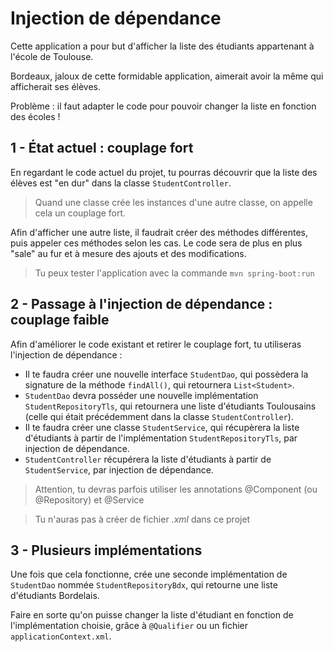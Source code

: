 # Injection de dépendance

Cette application a pour but d'afficher la liste des étudiants appartenant à l'école de Toulouse.

Bordeaux, jaloux de cette formidable application, aimerait avoir la même qui afficherait ses élèves.

Problème : il faut adapter le code pour pouvoir changer la liste en fonction des écoles !

## 1 - État actuel : couplage fort

En regardant le code actuel du projet, tu pourras découvrir que la liste des élèves est "en dur" dans la classe `StudentController`.

> Quand une classe crée les instances d'une autre classe, on appelle cela un couplage fort.

Afin d'afficher une autre liste, il faudrait créer des méthodes différentes, puis appeler ces méthodes selon les cas. Le code sera de plus en plus "sale" au fur et à mesure des ajouts et des modifications.

> Tu peux tester l'application avec la commande `mvn spring-boot:run`

## 2 - Passage à l'injection de dépendance : couplage faible

Afin d'améliorer le code existant et retirer le couplage fort, tu utiliseras l'injection de dépendance :

* Il te faudra créer une nouvelle interface `StudentDao`, qui possèdera  la signature de la méthode `findAll()`, qui retournera `List<Student>`.
* `StudentDao` devra posséder une nouvelle implémentation `StudentRepositoryTls`, qui retournera une liste d'étudiants Toulousains (celle qui était précédemment dans la classe `StudentController`).
* Il te faudra créer une classe `StudentService`, qui récupèrera la liste d'étudiants à partir de l'implémentation `StudentRepositoryTls`, par injection de dépendance.
* `StudentController` récupérera la liste d'étudiants à partir de `StudentService`, par injection de dépendance.

> Attention, tu devras parfois utiliser les annotations @Component (ou @Repository) et @Service

> Tu n'auras pas à créer de fichier *.xml* dans ce projet

## 3 - Plusieurs implémentations

Une fois que cela fonctionne, crée une seconde implémentation de `StudentDao` nommée `StudentRepositoryBdx`, qui retourne une liste d'étudiants Bordelais.

Faire en sorte qu'on puisse changer la liste d'étudiant en fonction de l'implémentation choisie, grâce à `@Qualifier` ou un fichier `applicationContext.xml`.
